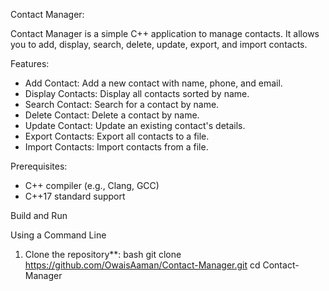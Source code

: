 Contact Manager:

Contact Manager is a simple C++ application to manage contacts. It allows you to add, display, search, delete, update, export, and import contacts.

Features:

- Add Contact: Add a new contact with name, phone, and email.
- Display Contacts: Display all contacts sorted by name.
- Search Contact: Search for a contact by name.
- Delete Contact: Delete a contact by name.
- Update Contact: Update an existing contact's details.
- Export Contacts: Export all contacts to a file.
- Import Contacts: Import contacts from a file.

Prerequisites:

- C++ compiler (e.g., Clang, GCC)
- C++17 standard support

Build and Run

Using a Command Line

1. Clone the repository**:
   bash
   git clone https://github.com/OwaisAaman/Contact-Manager.git
   cd Contact-Manager
